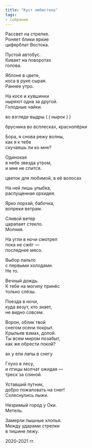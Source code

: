 ```yaml
---
title: "Куст любистока"
tags:
- собрание
---
```


<div class='poem'>

Рассвет на стрелке.  <br>
Роняет блики яркие  <br>
циферблат Востока.

</div>

<div class='poem'>

Пустой автобус.  <br>
Кивает на поворотах  <br>
голова.

</div>

<div class='poem'>

Яблоня в цвете,  <br>
коса в руке сырая.  <br>
Раннее утро.  
  
</div>

<div class='poem'>

На косе и кувшинки  <br>
ныряют одна за другой.  <br>
Голодные чайки.

</div>
 
<div class='poem'>

во взгляде выдры ( ( нырок ) )

</div>
 
<div class='poem'>

брусника во всплесках, краснопёрки

</div>

<div class='poem'>

Бора, я снова режу волны,  <br>
как я к тебе  <br>
скучаешь ли ко мне?

</div>
  
<div class='poem'>

Одинокая  <br>
в небе звезда утром,  <br>
и мне не спится.  
  
</div>
  
<div class='poem'>

цветок для любимой, в её волосах
  
</div>

<div class='poem'>

На ней лишь улыбка,  <br>
распущенная орхидея.

</div>

<div class='poem'>

Ярко порхай, бабочка,  <br>
вопреки ветрам.

</div>

<div class='poem'>

Сливой ветер  <br>
царапает стекло.  <br>
Молния.  
  
</div>
 
<div class='poem'>

На угли в ночи смотрел  <br>
пока не сжёг —  <br>
последнее мясо.  
  
</div>

<div class='poem'>

Выбор пальто  <br>
с первыми холодами.  <br>
Не то.  
  
</div>

<div class='poem'>

Вечный дождь.  <br>
К тебе на могилу принёс  <br>
только слёзы.

</div>

<div class='poem'>

Поезда в ночи,  <br>
куда везут, кто знает,  <br>
не видно совсем.  
  
</div>

<div class='poem'>

Ворон, облик твой  <br>
снегом осени покрыт.  <br>
Крыльев взмах, долой.  <br>
Ты всем миром позабыт,  <br>
как же обрести покой?  
  
</div>

<div class='poem'>

ах у ели лапы в снегу

</div>

<div class='poem'>

Глухо в лесу,  <br>
и птицы молчат ожидая —  <br>
треск за спиной.

</div>

<div class='poem'>

Уставший путник,  <br>
добро пожаловать на снег!  <br>
Схлеснулись лыжи.  

</div>

<div class='poem'>

Незримый город у Оки.  <br>
Метель.

</div>

<div class='poem'>

Замерли пышные хлопья.  <br>
Между ударами стрелки  <br>
в тишине лежу.

</div>

2020-2021 гг.